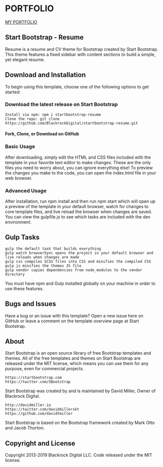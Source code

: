 # PORTFOLIO
[MY PORTFOLIO]( https://prince21298.github.io/PORTFOLIO/)

## Start Bootstrap - Resume
Resume is a resume and CV theme for Bootstrap created by Start Bootstrap. This theme features a fixed sidebar with content sections to build a simple, yet elegant resume.

## Download and Installation
To begin using this template, choose one of the following options to get started:

### Download the latest release on Start Bootstrap

    Install via npm: npm i startbootstrap-resume
    Clone the repo: git clone https://github.com/BlackrockDigital/startbootstrap-resume.git

#### Fork, Clone, or Download on GitHub

### Basic Usage
After downloading, simply edit the HTML and CSS files included with the template in your favorite text editor to make changes. These are the only files you need to worry about, you can ignore everything else! To preview the changes you make to the code, you can open the index.html file in your web browser.

### Advanced Usage
After installation, run npm install and then run npm start which will open up a preview of the template in your default browser, watch for changes to core template files, and live reload the browser when changes are saved. You can view the gulpfile.js to see which tasks are included with the dev environment.

## Gulp Tasks
    gulp the default task that builds everything
    gulp watch browserSync opens the project in your default browser and live reloads when changes are made
    gulp css compiles SCSS files into CSS and minifies the compiled CSS
    gulp js minifies the themes JS file
    gulp vendor copies dependencies from node_modules to the vendor directory
You must have npm and Gulp installed globally on your machine in order to use these features.

## Bugs and Issues
Have a bug or an issue with this template? Open a new issue here on GitHub or leave a comment on the template overview page at Start Bootstrap.

## About
Start Bootstrap is an open source library of free Bootstrap templates and themes. All of the free templates and themes on Start Bootstrap are released under the MIT license, which means you can use them for any purpose, even for commercial projects.

    https://startbootstrap.com
    https://twitter.com/SBootstrap
Start Bootstrap was created by and is maintained by David Miller, Owner of Blackrock Digital.

    http://davidmiller.io
    https://twitter.com/davidmillerskt
    https://github.com/davidtmiller
Start Bootstrap is based on the Bootstrap framework created by Mark Otto and Jacob Thorton.

## Copyright and License
Copyright 2013-2019 Blackrock Digital LLC. Code released under the MIT license.
